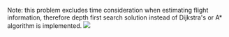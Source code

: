 Note: this problem excludes time consideration when estimating flight information, therefore depth first search solution instead of Dijkstra's or A* algorithm is implemented.
![](https://i.imgur.com/oBWYlCm.png)
